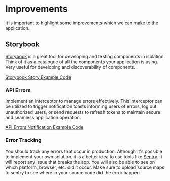 # Improvements

It is important to highlight some improvements which we can make to the application.

## Storybook

[Storybook](https://storybook.js.org/) is a great tool for developing and testing components in isolation. Think of it as a catalogue of all the components your application is using. Very useful for developing and discoverability of components.

[Storybook Story Example Code](../src/components/ui/button/button.stories.tsx)

### API Errors

Implement an interceptor to manage errors effectively. This interceptor can be utilized to trigger notification toasts informing users of errors, log out unauthorized users, or send requests to refresh tokens to maintain secure and seamless application operation.

[API Errors Notification Example Code](../src/lib/api-client.ts)

### Error Tracking

You should track any errors that occur in production. Although it's possible to implement your own solution, it is a better idea to use tools like [Sentry](https://sentry.io/). It will report any issue that breaks the app. You will also be able to see on which platform, browser, etc. did it occur. Make sure to upload source maps to sentry to see where in your source code did the error happen.
